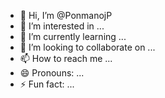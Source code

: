 - 👋 Hi, I’m @PonmanojP
- 👀 I’m interested in ...
- 🌱 I’m currently learning ...
- 💞️ I’m looking to collaborate on ...
- 📫 How to reach me ...
- 😄 Pronouns: ...
- ⚡ Fun fact: ...

<!---
PonmanojP/PonmanojP is a ✨ special ✨ repository because its `README.md` (this file) appears on your GitHub profile.
You can click the Preview link to take a look at your changes.
--->
